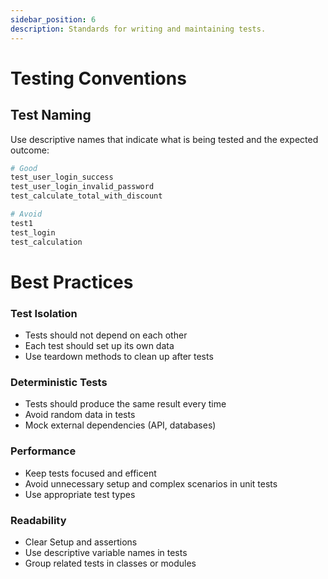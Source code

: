 ```yaml
---
sidebar_position: 6
description: Standards for writing and maintaining tests.
---
```


# Testing Conventions

## Test Naming
Use descriptive names that indicate what is being tested and the expected outcome:

``` python
# Good
test_user_login_success
test_user_login_invalid_password
test_calculate_total_with_discount

# Avoid
test1
test_login
test_calculation
```
# Best Practices
### Test Isolation
- Tests should not depend on each other
- Each test should set up its own data
- Use teardown methods to clean up after tests

### Deterministic Tests
- Tests should produce the same result every time
- Avoid random data in tests
- Mock external dependencies (API, databases)

### Performance
- Keep tests focused and efficent
- Avoid unnecessary setup and complex scenarios in unit tests
- Use appropriate test types 

### Readability
- Clear Setup and assertions
- Use descriptive variable names in tests
- Group related tests in classes or modules
